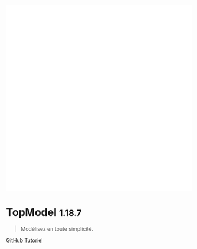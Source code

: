 ![logo](./media/IconDark.svg)

# TopModel <small>1.18.7</small>

> Modélisez en toute simplicité.

[GitHub](https://github.com/klee-contrib/topmodel)
[Tutoriel](/getting-started/00_getting_started.md)
